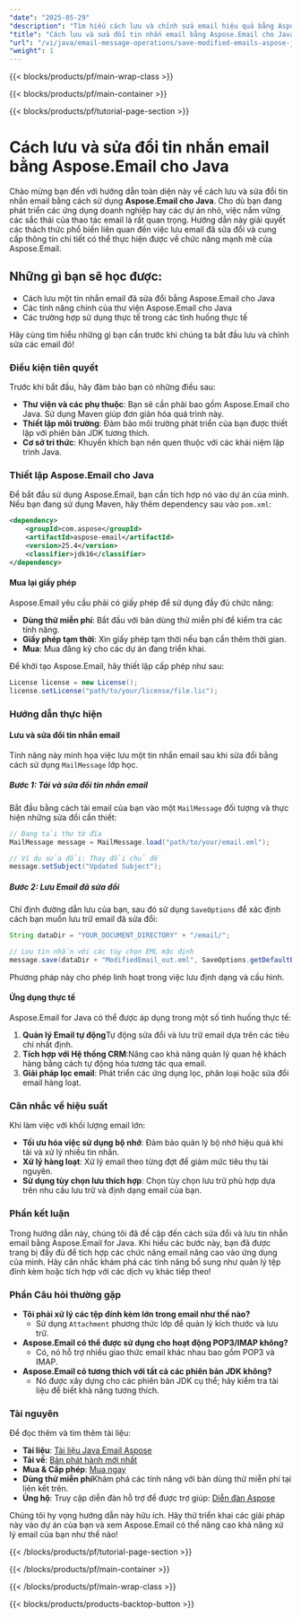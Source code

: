 ```yaml
---
"date": "2025-05-29"
"description": "Tìm hiểu cách lưu và chỉnh sửa email hiệu quả bằng Aspose.Email for Java, bao gồm các tính năng chính và ứng dụng thực tế."
"title": "Cách lưu và sửa đổi tin nhắn email bằng Aspose.Email cho Java"
"url": "/vi/java/email-message-operations/save-modified-emails-aspose-java/"
"weight": 1
---
```


{{< blocks/products/pf/main-wrap-class >}}

{{< blocks/products/pf/main-container >}}

{{< blocks/products/pf/tutorial-page-section >}}
# Cách lưu và sửa đổi tin nhắn email bằng Aspose.Email cho Java

Chào mừng bạn đến với hướng dẫn toàn diện này về cách lưu và sửa đổi tin nhắn email bằng cách sử dụng **Aspose.Email cho Java**. Cho dù bạn đang phát triển các ứng dụng doanh nghiệp hay các dự án nhỏ, việc nắm vững các sắc thái của thao tác email là rất quan trọng. Hướng dẫn này giải quyết các thách thức phổ biến liên quan đến việc lưu email đã sửa đổi và cung cấp thông tin chi tiết có thể thực hiện được về chức năng mạnh mẽ của Aspose.Email.

## Những gì bạn sẽ học được:
- Cách lưu một tin nhắn email đã sửa đổi bằng Aspose.Email cho Java
- Các tính năng chính của thư viện Aspose.Email cho Java
- Các trường hợp sử dụng thực tế trong các tình huống thực tế

Hãy cùng tìm hiểu những gì bạn cần trước khi chúng ta bắt đầu lưu và chỉnh sửa các email đó!

### Điều kiện tiên quyết

Trước khi bắt đầu, hãy đảm bảo bạn có những điều sau:

- **Thư viện và các phụ thuộc**: Bạn sẽ cần phải bao gồm Aspose.Email cho Java. Sử dụng Maven giúp đơn giản hóa quá trình này.
- **Thiết lập môi trường**: Đảm bảo môi trường phát triển của bạn được thiết lập với phiên bản JDK tương thích.
- **Cơ sở tri thức**: Khuyến khích bạn nên quen thuộc với các khái niệm lập trình Java.

### Thiết lập Aspose.Email cho Java

Để bắt đầu sử dụng Aspose.Email, bạn cần tích hợp nó vào dự án của mình. Nếu bạn đang sử dụng Maven, hãy thêm dependency sau vào `pom.xml`:

```xml
<dependency>
    <groupId>com.aspose</groupId>
    <artifactId>aspose-email</artifactId>
    <version>25.4</version>
    <classifier>jdk16</classifier>
</dependency>
```

#### Mua lại giấy phép

Aspose.Email yêu cầu phải có giấy phép để sử dụng đầy đủ chức năng:

- **Dùng thử miễn phí**: Bắt đầu với bản dùng thử miễn phí để kiểm tra các tính năng.
- **Giấy phép tạm thời**: Xin giấy phép tạm thời nếu bạn cần thêm thời gian.
- **Mua**: Mua đăng ký cho các dự án đang triển khai.

Để khởi tạo Aspose.Email, hãy thiết lập cấp phép như sau:

```java
License license = new License();
license.setLicense("path/to/your/license/file.lic");
```

### Hướng dẫn thực hiện

#### Lưu và sửa đổi tin nhắn email

Tính năng này minh họa việc lưu một tin nhắn email sau khi sửa đổi bằng cách sử dụng `MailMessage` lớp học.

##### Bước 1: Tải và sửa đổi tin nhắn email

Bắt đầu bằng cách tải email của bạn vào một `MailMessage` đối tượng và thực hiện những sửa đổi cần thiết:

```java
// Đang tải thư từ đĩa
MailMessage message = MailMessage.load("path/to/your/email.eml");

// Ví dụ sửa đổi: Thay đổi chủ đề
message.setSubject("Updated Subject");
```

##### Bước 2: Lưu Email đã sửa đổi

Chỉ định đường dẫn lưu của bạn, sau đó sử dụng `SaveOptions` để xác định cách bạn muốn lưu trữ email đã sửa đổi:

```java
String dataDir = "YOUR_DOCUMENT_DIRECTORY" + "/email/";

// Lưu tin nhắn với các tùy chọn EML mặc định
message.save(dataDir + "ModifiedEmail_out.eml", SaveOptions.getDefaultEml());
```

Phương pháp này cho phép linh hoạt trong việc lưu định dạng và cấu hình.

#### Ứng dụng thực tế

Aspose.Email for Java có thể được áp dụng trong một số tình huống thực tế:

1. **Quản lý Email tự động**Tự động sửa đổi và lưu trữ email dựa trên các tiêu chí nhất định.
2. **Tích hợp với Hệ thống CRM**:Nâng cao khả năng quản lý quan hệ khách hàng bằng cách tự động hóa tương tác qua email.
3. **Giải pháp lọc email**: Phát triển các ứng dụng lọc, phân loại hoặc sửa đổi email hàng loạt.

### Cân nhắc về hiệu suất

Khi làm việc với khối lượng email lớn:

- **Tối ưu hóa việc sử dụng bộ nhớ**: Đảm bảo quản lý bộ nhớ hiệu quả khi tải và xử lý nhiều tin nhắn.
- **Xử lý hàng loạt**: Xử lý email theo từng đợt để giảm mức tiêu thụ tài nguyên.
- **Sử dụng tùy chọn lưu thích hợp**: Chọn tùy chọn lưu trữ phù hợp dựa trên nhu cầu lưu trữ và định dạng email của bạn.

### Phần kết luận

Trong hướng dẫn này, chúng tôi đã đề cập đến cách sửa đổi và lưu tin nhắn email bằng Aspose.Email for Java. Khi hiểu các bước này, bạn đã được trang bị đầy đủ để tích hợp các chức năng email nâng cao vào ứng dụng của mình. Hãy cân nhắc khám phá các tính năng bổ sung như quản lý tệp đính kèm hoặc tích hợp với các dịch vụ khác tiếp theo!

### Phần Câu hỏi thường gặp

- **Tôi phải xử lý các tệp đính kèm lớn trong email như thế nào?**
  - Sử dụng `Attachment` phương thức lớp để quản lý kích thước và lưu trữ.
- **Aspose.Email có thể được sử dụng cho hoạt động POP3/IMAP không?**
  - Có, nó hỗ trợ nhiều giao thức email khác nhau bao gồm POP3 và IMAP.
- **Aspose.Email có tương thích với tất cả các phiên bản JDK không?**
  - Nó được xây dựng cho các phiên bản JDK cụ thể; hãy kiểm tra tài liệu để biết khả năng tương thích.

### Tài nguyên

Để đọc thêm và tìm thêm tài liệu:

- **Tài liệu**: [Tài liệu Java Email Aspose](https://reference.aspose.com/email/java/)
- **Tải về**: [Bản phát hành mới nhất](https://releases.aspose.com/email/java/)
- **Mua & Cấp phép**: [Mua ngay](https://purchase.aspose.com/buy)
- **Dùng thử miễn phí**Khám phá các tính năng với bản dùng thử miễn phí tại liên kết trên.
- **Ủng hộ**: Truy cập diễn đàn hỗ trợ để được trợ giúp: [Diễn đàn Aspose](https://forum.aspose.com/c/email/10)

Chúng tôi hy vọng hướng dẫn này hữu ích. Hãy thử triển khai các giải pháp này vào dự án của bạn và xem Aspose.Email có thể nâng cao khả năng xử lý email của bạn như thế nào!

{{< /blocks/products/pf/tutorial-page-section >}}

{{< /blocks/products/pf/main-container >}}

{{< /blocks/products/pf/main-wrap-class >}}

{{< blocks/products/products-backtop-button >}}